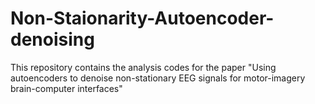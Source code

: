 # Non-Staionarity-Autoencoder-denoising
This repository contains the analysis codes for the paper "Using autoencoders to denoise non-stationary EEG signals for motor-imagery brain-computer interfaces"
